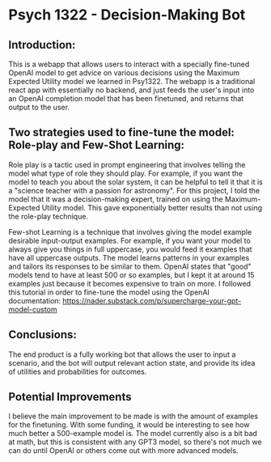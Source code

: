 # Psych 1322 - Decision-Making Bot
## Introduction:
This is a webapp that allows users to interact with a specially fine-tuned OpenAI model to get advice on various decisions using the Maximum Expected Utility model we learned in Psy1322. The webapp is a traditional react app with essentially no backend, and just feeds the user's input into an OpenAI completion model that has been finetuned, and returns that output to the user. 

## Two strategies used to fine-tune the model: Role-play and Few-Shot Learning:
Role play is a tactic used in prompt engineering that involves telling the model what type of role they should play. For example, if you want the model to teach you about the solar system, it can be helpful to tell it that it is a "science teacher with a passion for astronomy". For this project, I told the model that it was a decision-making expert, trained on using the Maximum-Expected Utility model. This gave exponentially better results than not using the role-play technique.


Few-shot Learning is a technique that involves giving the model example desirable input-output examples. For example, if you want your model to always give you things in full uppercase, you would feed it examples that have all uppercase outputs. The model learns patterns in your examples and tailors its responses to be similar to them. OpenAI states that "good" models tend to have at least 500 or so examples, but I kept it at around 15 examples just because it becomes expensive to train on more. I followed this tutorial in order to fine-tune the model using the OpenAI documentation: https://nader.substack.com/p/supercharge-your-gpt-model-custom

## Conclusions: 
The end product is a fully working bot that allows the user to input a scenario, and the bot will output relevant action state, and provide its idea of utilities and probabilities for outcomes. 

## Potential Improvements
I believe the main improvement to be made is with the amount of examples for the finetuning. With some funding, it would be interesting to see how much better a 500-example model is. The model currently also is a bit bad at math, but this is consistent with any GPT3 model, so there's not much we can do until OpenAI or others come out with more advanced models.